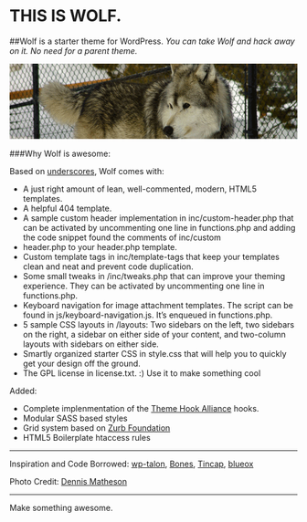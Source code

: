 THIS IS WOLF.
===

##Wolf is a starter theme for WordPress.
*You can take Wolf and hack away on it. No need for a parent theme.*

![wolf](images/readme-header.png)

###Why Wolf is awesome:

Based on [underscores](https://github.com/automattic/_s), Wolf comes with:

 * A just right amount of lean, well-commented, modern, HTML5 templates.
 * A helpful 404 template.
 * A sample custom header implementation in inc/custom-header.php that can be activated by uncommenting one line in functions.php and adding the code snippet found the comments of inc/custom
 * header.php to your header.php template.
 * Custom template tags in inc/template-tags that keep your templates clean and neat and prevent code duplication.
 * Some small tweaks in /inc/tweaks.php that can improve your theming experience. They can be activated by uncommenting one line in functions.php.
 * Keyboard navigation for image attachment templates. The script can be found in js/keyboard-navigation.js. It’s enqueued in functions.php.
 * 5 sample CSS layouts in /layouts: Two sidebars on the left, two sidebars on the right, a sidebar on either side of your content, and two-column layouts with sidebars on either side.
 * Smartly organized starter CSS in style.css that will help you to quickly get your design off the ground.
 * The GPL license in license.txt. :) Use it to make something cool


Added:

* Complete implenmentation of the [Theme Hook Alliance](https://github.com/zamoose/themehookalliance) hooks.
* Modular SASS based styles
* Grid system based on [Zurb Foundation](http://foundation.zurb.com)
* HTML5 Boilerplate htaccess rules


---


Inspiration and Code Borrowed:
[wp-talon](https://github.com/dustyf/wp-talon), [Bones](http://themble.com/bones/), [Tincap](https://github.com/bradthomas127/tincap), [blueox](https://github.com/AaronHolbrook/blueox)

Photo Credit: [Dennis Matheson](http://www.flickr.com/photos/dennis_matheson/4332300031/)

---


Make something awesome. 
